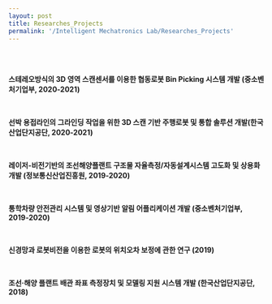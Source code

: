 ```yaml
---
layout: post
title: Researches_Projects
permalink: '/Intelligent Mechatronics Lab/Researches_Projects'
---
```


<br><br>


<p> <strong> 스테레오방식의 3D 영역 스캔센서를 이용한 협동로봇 Bin Picking 시스템 개발 (중소벤처기업부, 2020-2021) </strong> </p>

<br>

<p> <strong> 선박 용접라인의 그라인딩 작업을 위한 3D 스캔 기반 주행로봇 및 통합 솔루션
개발(한국산업단지공단, 2020-2021) </strong> </p>

<br>

<p><strong> 레이저-비전기반의 조선해양플랜트 구조물 자율측정/자동설계시스템 고도화 및 상용화 개발
(정보통신산업진흥원, 2019-2020)</strong></p>

<br>

<p><strong> 통학차량 안전관리 시스템 및 영상기반 알림 어플리케이션 개발 (중소벤처기업부, 2019-2020)</strong></p>

<br>

<p><strong> 신경망과 로봇비전을 이용한 로봇의 위치오차 보정에 관한 연구 (2019)</strong></p>

<br>

<p><strong> 조선·해양 플랜트 배관 좌표 측정장치 및 모델링 지원 시스템 개발 (한국산업단지공단, 2018)</strong></p>

<br><br><br><br><br><br><br><br><br><br><br><br><br><br>